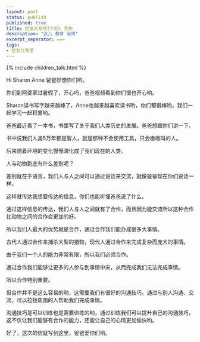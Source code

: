 ```yaml
---
layout: post
status: publish
published: true
title: 给女儿写信(十四) 合作
description: "女儿 教育 亲情"
excerpt_separator: ===
tags:
- 给女儿写信
---
```


{% include children_talk.html %}

Hi Sharon Anne 爸爸好想你们哟。

你们到阿婆家过暑假了，开心吗，爸爸视频看到你们很也开心哟。

Sharon读书写字越来越棒了，Anne也越来越喜欢读书哟，你们都很棒哟，我们一起学习一起积累哟。

爸爸最近看了一本书，书里写了关于我们人类历史的发展。爸爸想跟你们讲一下。

书中说我们人类5万年都是智人，就是那种不会使用工具，只会嗷嗷叫的人。

后来随着环境的变化慢慢演化成了我们现在的人类。

人与动物到底有什么差别呢？

差别就在于语言，我们人与人之间可以通过说话来交流，就像爸爸现在你们说话一样。

这样就传达我想要传达的信息，你们也能听懂爸爸说了什么。

通过这样信息的传达，我们人与人之间就有了合作，而且因为能交流所以这种合作比动物之间的合作会更加的好。

所以我们人最大的优势就是合作，通过合作我们能办成很多大事情。

古代人通过合作来捕杀大型的猎物，现代人通过合作来完成复杂而庞大的事情。

由于我们一个人的能力非常有限，所以我们必须合作。

通过合作我们能够让更多的人参与到事情中来，从而完成我们无法完成事情。

所以合作特别重要。

但合作并不是这么容易的哟，这需要我们有很好的沟通技巧，通过与别人沟通、交流，可以拉拢周围的人帮助我们完成事情。

沟通技巧是可以训练也是需要训练的哟，通过训练我们可以提升自己的沟通技巧，这不仅让我们能够有合作的能力，还能让自己的心情更加愉快哟。

好了，这次的信就写到这里，爸爸爱你们哟。




